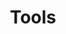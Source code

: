 ---
title: "Tools"
link: tools
icon: terminal
description: APIs, Git repos, and Git organizations facilitating tons of useful functionality for progressive tech projects.
featured: 1
weight: 20
---